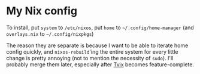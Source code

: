 # My Nix config

To install, put `system` to `/etc/nixos`, put `home` to
`~/.config/home-manager` (and `overlays.nix` to `~/.config/nixpkgs`)

The reason they are separate is because I want to be able to iterate
home config quickly, and `nixos-rebuild`'ing the entire system for every
little change is pretty annoying (not to mention the necessity of
`sudo`). I'll probably merge them later, especially after
[Tvix](https://tvl.fyi/blog/rewriting-nix) becomes feature-complete.

